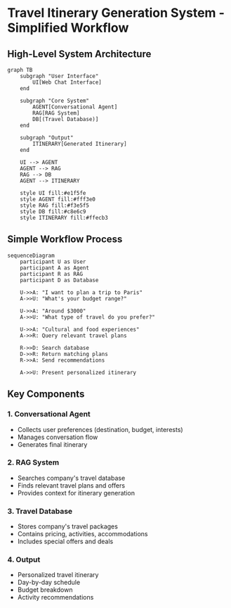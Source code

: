# Travel Itinerary Generation System - Simplified Workflow

## High-Level System Architecture

```mermaid
graph TB
    subgraph "User Interface"
        UI[Web Chat Interface]
    end
    
    subgraph "Core System"
        AGENT[Conversational Agent]
        RAG[RAG System]
        DB[(Travel Database)]
    end
    
    subgraph "Output"
        ITINERARY[Generated Itinerary]
    end
    
    UI --> AGENT
    AGENT --> RAG
    RAG --> DB
    AGENT --> ITINERARY
    
    style UI fill:#e1f5fe
    style AGENT fill:#fff3e0
    style RAG fill:#f3e5f5
    style DB fill:#c8e6c9
    style ITINERARY fill:#ffecb3
```

## Simple Workflow Process

```mermaid
sequenceDiagram
    participant U as User
    participant A as Agent
    participant R as RAG
    participant D as Database
    
    U->>A: "I want to plan a trip to Paris"
    A->>U: "What's your budget range?"
    
    U->>A: "Around $3000"
    A->>U: "What type of travel do you prefer?"
    
    U->>A: "Cultural and food experiences"
    A->>R: Query relevant travel plans
    
    R->>D: Search database
    D->>R: Return matching plans
    R->>A: Send recommendations
    
    A->>U: Present personalized itinerary
```

## Key Components

### 1. **Conversational Agent**
- Collects user preferences (destination, budget, interests)
- Manages conversation flow
- Generates final itinerary

### 2. **RAG System**
- Searches company's travel database
- Finds relevant travel plans and offers
- Provides context for itinerary generation

### 3. **Travel Database**
- Stores company's travel packages
- Contains pricing, activities, accommodations
- Includes special offers and deals

### 4. **Output**
- Personalized travel itinerary
- Day-by-day schedule
- Budget breakdown
- Activity recommendations 